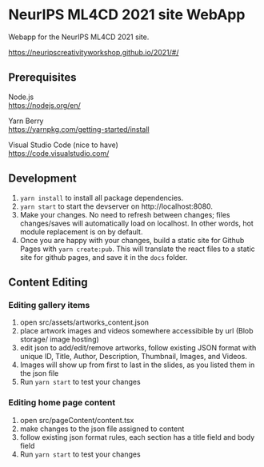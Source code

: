# NeurIPS ML4CD 2021 site WebApp

Webapp for the NeurIPS ML4CD 2021 site.
  
<https://neuripscreativityworkshop.github.io/2021/#/>

## Prerequisites

Node.js  
<https://nodejs.org/en/>

Yarn Berry  
<https://yarnpkg.com/getting-started/install>

Visual Studio Code (nice to have)  
<https://code.visualstudio.com/>
  
## Development

1. `yarn install` to install all package dependencies.
2. `yarn start` to start the devserver on http://localhost:8080.  
3. Make your changes. No need to refresh between changes; files changes/saves will automatically load on localhost. In other words, hot module replacement is on by default.
4. Once you are happy with your changes, build a static site for Github Pages with `yarn create:pub`. This will translate the react files to a static site for github pages, and save it in the `docs` folder.

## Content Editing

### Editing gallery items

1. open src/assets/artworks_content.json
2. place artwork images and videos somewhere accessibible by url (Blob storage/ image hosting)
3. edit json to add/edit/remove artworks, follow existing JSON format with unique ID, Title, Author, Description, Thumbnail, Images, and Videos.
4. Images will show up from first to last in the slides, as you listed them in the json file
5. Run `yarn start` to test your changes

### Editing home page content

1. open src/pageContent/content.tsx
2. make changes to the json file assigned to content
3. follow existing json format rules, each section has a title field and body field
4. Run `yarn start` to test your changes

